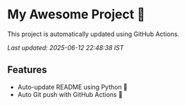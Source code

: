 # My Awesome Project 🚀

This project is automatically updated using GitHub Actions.

_Last updated: 2025-06-12 22:48:38 IST_

## Features
- Auto-update README using Python 🐍
- Auto Git push with GitHub Actions 🤖
